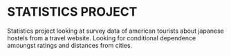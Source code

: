 # STATISTICS PROJECT

Statistics project looking at survey data of american tourists about japanese hostels from a travel website. Looking for conditional dependence amoungst ratings and distances from cities.
